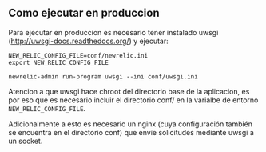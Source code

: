 ## Como ejecutar en produccion

Para ejecutar en produccion es necesario tener instalado uwsgi (http://uwsgi-docs.readthedocs.org/) y ejecutar:

    NEW_RELIC_CONFIG_FILE=conf/newrelic.ini
    export NEW_RELIC_CONFIG_FILE

    newrelic-admin run-program uwsgi --ini conf/uwsgi.ini

Atencion a que uwsgi hace chroot del directorio base de la aplicacion, es por eso que es necesario incluir el directorio conf/ en la varialbe de entorno `NEW_RELIC_CONFIG_FILE`.

Adicionalmente a esto es necesario un nginx (cuya configuración también se encuentra en el directorio conf) que envíe solicitudes mediante uwsgi a un socket.
